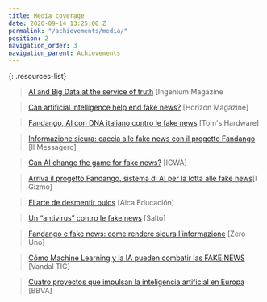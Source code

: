 ```yaml
---
title: Media coverage
date: 2020-09-14 13:25:00 Z
permalink: "/achievements/media/"
position: 2
navigation_order: 3
navigation_parent: Achievements
---
```


{: .resources-list}

 > [AI and Big Data at the service of truth](https://www.ingenium-magazine.it/en/ai-big-data-al-servizio-della-verita/) [Ingenium Magazine

 > [Can artificial intelligence help end fake news?](https://horizon-magazine.eu/article/can-artificial-intelligence-help-end-fake-news.html) [Horizon Magazine]

 > [Fandango, AI con DNA italiano contro le fake news](https://www.tomshw.it/altro/fandango-ai-con-dna-italiano-contro-le-fake-news/) [Tom's Hardware]

 > [Informazione sicura: caccia alle fake news con il progetto Fandango](https://www.ilmessaggero.it/tecnologia/fandango_fake_news_informazione_live_tech-4131062.html) [Il Messagero] 

 > [Can AI change the game for fake news?](https://www.icwa.org/can-ai-change-the-game-for-fake-news/) [ICWA]

 > [Arriva il progetto Fandango, sistema di AI per la lotta alle fake news](https://igizmo.it/arriva-il-progetto-fandango-sistema-di-ai-per-la-lotta-alle-fake-news/)[I Gizmo]

 > [El arte de desmentir bulos](http://www.aikaeducacion.com/recursos/el-arte-de-desmentir-bulos/) [Aica Educación]

 > [Un “antivirus” contro le fake news](https://www.salto.bz/it/article/20122018/un-antivirus-contro-le-fake-news) [Salto]

 > [Fandango e fake news: come rendere sicura l’informazione](https://www.zerounoweb.it/analytics/big-data/fandango-e-fake-news-come-rendere-sicura-linformazione/) [Zero Uno]

 > [Cómo Machine Learning y la IA pueden combatir las FAKE NEWS](https://vandalytic.com/como-machine-learning-y-la-ia-pueden-combatir-las-fake-news/) [Vandal TIC]

 > [Cuatro proyectos que impulsan la inteligencia artificial en Europa](https://www.bbva.com/es/cuatro-proyectos-que-impulsan-la-inteligencia-artificial-en-europa) [BBVA]